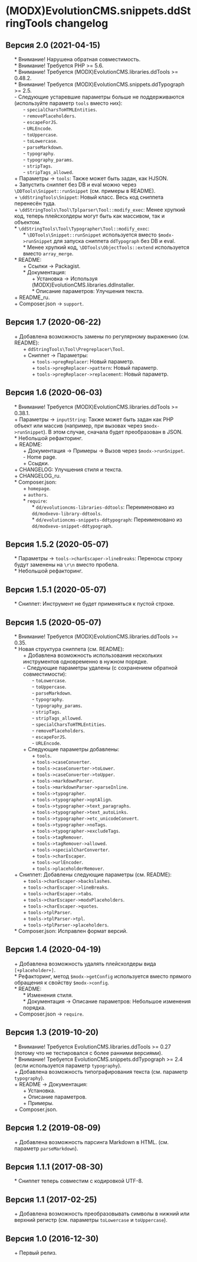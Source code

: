 # (MODX)EvolutionCMS.snippets.ddStringTools changelog


## Версия 2.0 (2021-04-15)
* \* Внимание! Нарушена обратная совместимость.
* \* Внимание! Требуется PHP >= 5.6.
* \* Внимание! Требуется (MODX)EvolutionCMS.libraries.ddTools >= 0.48.2.
* \* Внимание! Требуется (MODX)EvolutionCMS.snippets.ddTypograph >= 2.5.
* \- Следующие устаревшие параметры больше не поддерживаются (используйте параметр `tools` вместо них):
	* \- `specialCharsToHTMLEntities`.
	* \- `removePlaceholders`.
	* \- `escapeForJS`.
	* \- `URLEncode`.
	* \- `toUppercase`.
	* \- `toLowercase`.
	* \- `parseMarkdown`.
	* \- `typography`.
	* \- `typography_params`.
	* \- `stripTags`.
	* \- `stripTags_allowed`.
* \+ Параметры → `tools`: Также может быть задан, как HJSON.
* \+ Запустить сниппет без DB и eval можно через `\DDTools\Snippet::runSnippet` (см. примеры в README).
* \+ `\ddStringTools\Snippet`: Новый класс. Весь код сниппета перенесён туда.
* \+ `\ddStringTools\Tool\Tplparser\Tool::modify_exec`: Менее хрупкий код, теперь плейсхолдеры могут быть как массивом, так и объектом.
* \* `\ddStringTools\Tool\Typographer\Tool::modify_exec`:
	* \* `\DDTools\Snippet::runSnippet` используется вместо  `$modx->runSnippet` для запуска сниппета `ddTypograph` без DB и eval.
	* \* Менее хрупкий код, `\DDTools\ObjectTools::extend` используется вместо `array_merge`.
* \* README:
	* \+ Ссылки → Packagist.
	* \* Документация:
		* \+ Установка → Используя (MODX)EvolutionCMS.libraries.ddInstaller.
		* \* Описание параметров: Улучшения текста.
* \+ README_ru.
* \+ Composer.json → `support`.


## Версия 1.7 (2020-06-22)
* \+ Добавлена возможность замены по регулярному выражению (см. README):
	* \+ `ddStringTools\Tool\Pregreplacer\Tool`.
	* \+ Сниппет → Параметры:
		* \+ `tools->pregReplacer`: Новый параметр.
		* \+ `tools->pregReplacer->pattern`: Новый параметр.
		* \+ `tools->pregReplacer->replacement`: Новый параметр.


## Версия 1.6 (2020-06-03)
* \* Внимание! Требуется (MODX)EvolutionCMS.libraries.ddTools >= 0.38.1.
* \+ Параметры → `inputString`: Также может быть задан как PHP объект или массив (например, при вызовах через `$modx->runSnippet`). В этом случае, сначала будет преобразован в JSON.
* \* Небольшой рефакторинг.
* \+ README:
	* \+ Документация → Примеры → Вызов через `$modx->runSnippet`.
	* \- Home page.
	* \+ Ссыдки.
* \+ CHANGELOG: Улучшения стиля и текста.
* \+ CHANGELOG_ru.
* \* Composer.json:
	* \+ `homepage`.
	* \+ `authors`.
	* \* `require`:
		* \* `dd/evolutioncms-libraries-ddtools`: Переименовано из `dd/modxevo-library-ddtools`.
		* \* `dd/evolutioncms-snippets-ddtypograph`: Переименовано из `dd/modxevo-snippet-ddtypograph`.


## Версия 1.5.2 (2020-05-07)
* \* Параметры → `tools->charEscaper->lineBreaks`: Переносы строку будут заменены на `\r\n` вместо пробела.
* \* Небольшой рефакторинг.


## Версия 1.5.1 (2020-05-07)
* \* Сниппет: Инструмент не будет применяться к пустой строке.


## Версия 1.5 (2020-05-07)
* \* Внимание! Требуется (MODX)EvolutionCMS.libraries.ddTools >= 0.35.
* \* Новая структура сниппета (см. README):
	* \+ Добавлена возможность использования нескольких инструментов одновременно в нужном порядке.
	* \- Следующие параметры удалены (с сохранением обратной совместимости):
		* \- `toLowercase`.
		* \- `toUppercase`.
		* \- `parseMarkdown`.
		* \- `typography`.
		* \- `typography_params`.
		* \- `stripTags`.
		* \- `stripTags_allowed`.
		* \- `specialCharsToHTMLEntities`.
		* \- `removePlaceholders`.
		* \- `escapeForJS`.
		* \- `URLEncode`.
	* \+ Следующие параметры добавлены:
		* \+ `tools`.
		* \+ `tools->caseConverter`.
		* \+ `tools->caseConverter->toLower`.
		* \+ `tools->caseConverter->toUpper`.
		* \+ `tools->markdownParser`.
		* \+ `tools->markdownParser->parseInline`.
		* \+ `tools->typographer`.
		* \+ `tools->typographer->optAlign`.
		* \+ `tools->typographer->text_paragraphs`.
		* \+ `tools->typographer->text_autoLinks`.
		* \+ `tools->typographer->etc_unicodeConvert`.
		* \+ `tools->typographer->noTags`.
		* \+ `tools->typographer->excludeTags`.
		* \+ `tools->tagRemover`.
		* \+ `tools->tagRemover->allowed`.
		* \+ `tools->specialCharConverter`.
		* \+ `tools->charEscaper`.
		* \+ `tools->urlEncoder`.
		* \+ `tools->placeholderRemover`.
* \+ Сниппет: Добавлены следующие параметры (см. README):
	* \+ `tools->charEscaper->backslashes`.
	* \+ `tools->charEscaper->lineBreaks`.
	* \+ `tools->charEscaper->tabs`.
	* \+ `tools->charEscaper->modxPlaceholders`.
	* \+ `tools->charEscaper->quotes`.
	* \+ `tools->tplParser`.
	* \+ `tools->tplParser->tpl`.
	* \+ `tools->tplParser->placeholders`.
* \* Composer.json: Исправлен формат версий.


## Версия 1.4 (2020-04-19)
* \+ Добавлена возможность удалять плейсхолдеры вида `[+placeholder+]`.
* \* Рефакторинг, метод `$modx->getConfig` используется вместо прямого обращения к свойству `$modx->config`.
* \* README:
	* \* Изменения стиля.
	* \* Документация → Описание параметров: Небольшое изменения порядка.
* \+ Composer.json → `require`.


## Версия 1.3 (2019-10-20)
* \* Внимание! Требуется EvolutionCMS.libraries.ddTools >= 0.27 (потому что не тестировался с более ранними версиями).
* \* Внимание! Требуется EvolutionCMS.snippets.ddTypograph >= 2.4 (если используется параметр `typography`).
* \+ Добавлена возможность типографирования текста (см. параметр `typography`).
* \+ README → Документация:
	* \+ Установка.
	* \+ Описание параметров.
	* \+ Примеры.
* \+ Composer.json.


## Версия 1.2 (2019-08-09)
* \+ Добавлена возможность парсинга Markdown в HTML. (см. параметр `parseMarkdown`).


## Версия 1.1.1 (2017-08-30)
* \* Сниппет теперь совместим с кодировкой UTF-8.


## Версия 1.1 (2017-02-25)
* \+ Добавлена возможность преобразовывать символы в нижний или верхний регистр (см. параметры `toLowercase` и `toUppercase`).


## Версия 1.0 (2016-12-30)
* \+ Первый релиз.


<link rel="stylesheet" type="text/css" href="https://DivanDesign.ru/assets/files/ddMarkdown.css" />
<style>ul{list-style:none;}</style>